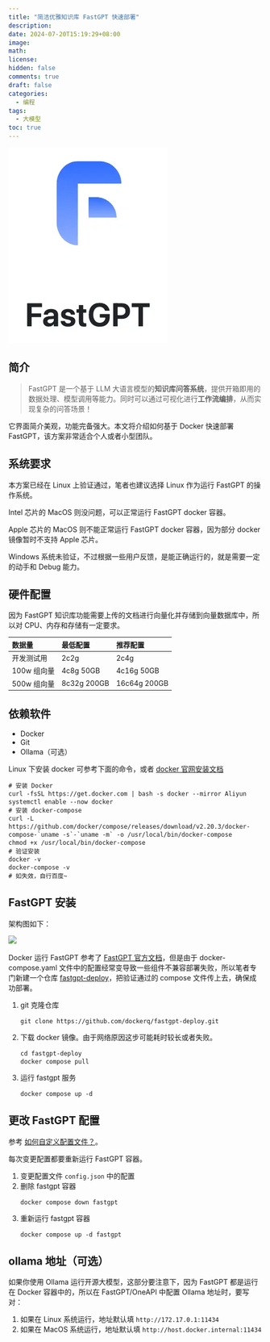```yaml
---
title: "简洁优雅知识库 FastGPT 快速部署"
description:
date: 2024-07-20T15:19:29+08:00
image:
math:
license:
hidden: false
comments: true
draft: false
categories:
  - 编程
tags:
  - 大模型
toc: true
---
```


![](https://github.com/alwqx/picx-images-hosting/raw/master/blog/2024/fastgpt_logo.1aow06r8ht.webp)

## 简介

> FastGPT 是一个基于 LLM 大语言模型的**知识库问答系统**，提供开箱即用的数据处理、模型调用等能力。同时可以通过可视化进行**工作流编排**，从而实现复杂的问答场景！

它界面简介美观，功能完备强大。本文将介绍如何基于 Docker 快速部署 FastGPT，该方案非常适合个人或者小型团队。

<!--more-->

## 系统要求

本方案已经在 Linux 上验证通过，笔者也建议选择 Linux 作为运行 FastGPT 的操作系统。

Intel 芯片的 MacOS 则没问题，可以正常运行 FastGPT docker 容器。

Apple 芯片的 MacOS 则不能正常运行 FastGPT docker 容器，因为部分 docker 镜像暂时不支持 Apple 芯片。

Windows 系统未验证，不过根据一些用户反馈，是能正确运行的，就是需要一定的动手和 Debug 能力。

## 硬件配置

因为 FastGPT 知识库功能需要上传的文档进行向量化并存储到向量数据库中，所以对 CPU、内存和存储有一定要求。

| 数据量      | 最低配置    | 推荐配置     |
| :---------- | :---------- | :----------- |
| 开发测试用  | 2c2g        | 2c4g         |
| 100w 组向量 | 4c8g 50GB   | 4c16g 50GB   |
| 500w 组向量 | 8c32g 200GB | 16c64g 200GB |

## 依赖软件

- Docker
- Git
- Ollama（可选）

Linux 下安装 docker 可参考下面的命令，或者 [docker 官网安装文档](https://docs.docker.com/engine/install/)

```shell
# 安装 Docker
curl -fsSL https://get.docker.com | bash -s docker --mirror Aliyun
systemctl enable --now docker
# 安装 docker-compose
curl -L https://github.com/docker/compose/releases/download/v2.20.3/docker-compose-`uname -s`-`uname -m` -o /usr/local/bin/docker-compose
chmod +x /usr/local/bin/docker-compose
# 验证安装
docker -v
docker-compose -v
# 如失效，自行百度~
```

## FastGPT 安装

架构图如下：

![](https://cdn.jsdelivr.net/gh/yangchuansheng/fastgpt-imgs@main/imgs/sealos-fastgpt.webp)

Docker 运行 FastGPT 参考了 [FastGPT 官方文档](https://doc.fastgpt.in/docs/development/docker/#%E5%BC%80%E5%A7%8B%E9%83%A8%E7%BD%B2)，但是由于 docker-compose.yaml 文件中的配置经常变导致一些组件不兼容部署失败，所以笔者专门新建一个仓库 [fastgpt-deploy](https://github.com/dockerq/fastgpt-deploy)，把验证通过的 compose 文件传上去，确保成功部署。

1. git 克隆仓库
   ```shell
   git clone https://github.com/dockerq/fastgpt-deploy.git
   ```
2. 下载 docker 镜像。由于网络原因这步可能耗时较长或者失败。
   ```shell
   cd fastgpt-deploy
   docker compose pull
   ```
3. 运行 fastgpt 服务
   ```shell
   docker compose up -d
   ```

## 更改 FastGPT 配置

参考 [如何自定义配置文件？](https://doc.fastgpt.in/docs/development/docker/#%e5%a6%82%e4%bd%95%e8%87%aa%e5%ae%9a%e4%b9%89%e9%85%8d%e7%bd%ae%e6%96%87%e4%bb%b6)。

每次变更配置都要重新运行 FastGPT 容器。

1. 变更配置文件 `config.json` 中的配置
2. 删除 fastgpt 容器
   ```shell
   docker compose down fastgpt
   ```
3. 重新运行 fastgpt 容器
   ```shell
   docker compose up -d fastgpt
   ```

## ollama 地址（可选）

如果你使用 Ollama 运行开源大模型，这部分要注意下，因为 FastGPT 都是运行在 Docker 容器中的，所以在 FastGPT/OneAPI 中配置 Ollama 地址时，要写对：

1. 如果在 Linux 系统运行，地址默认填 `http://172.17.0.1:11434`
2. 如果在 MacOS 系统运行，地址默认填 `http://host.docker.internal:11434`
